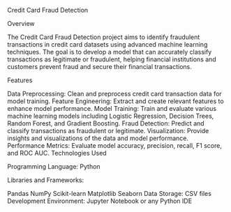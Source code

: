 Credit Card Fraud Detection


Overview

The Credit Card Fraud Detection project aims to identify fraudulent transactions in credit card datasets using advanced machine learning techniques. The goal is to develop a model that can accurately classify transactions as legitimate or fraudulent, helping financial institutions and customers prevent fraud and secure their financial transactions.

Features

Data Preprocessing: Clean and preprocess credit card transaction data for model training.
Feature Engineering: Extract and create relevant features to enhance model performance.
Model Training: Train and evaluate various machine learning models including Logistic Regression, Decision Trees, Random Forest, and Gradient Boosting.
Fraud Detection: Predict and classify transactions as fraudulent or legitimate.
Visualization: Provide insights and visualizations of the data and model performance.
Performance Metrics: Evaluate model accuracy, precision, recall, F1 score, and ROC AUC.
Technologies Used

Programming Language: Python

Libraries and Frameworks:

Pandas
NumPy
Scikit-learn
Matplotlib
Seaborn
Data Storage: CSV files
Development Environment: Jupyter Notebook or any Python IDE
